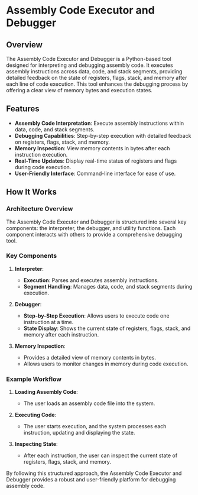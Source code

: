 # Assembly Code Executor and Debugger

## Overview
The Assembly Code Executor and Debugger is a Python-based tool designed for interpreting and debugging assembly code. It executes assembly instructions across data, code, and stack segments, providing detailed feedback on the state of registers, flags, stack, and memory after each line of code execution. This tool enhances the debugging process by offering a clear view of memory bytes and execution states.

## Features
- **Assembly Code Interpretation**: Execute assembly instructions within data, code, and stack segments.
- **Debugging Capabilities**: Step-by-step execution with detailed feedback on registers, flags, stack, and memory.
- **Memory Inspection**: View memory contents in bytes after each instruction execution.
- **Real-Time Updates**: Display real-time status of registers and flags during code execution.
- **User-Friendly Interface**: Command-line interface for ease of use.

## How It Works

### Architecture Overview
The Assembly Code Executor and Debugger is structured into several key components: the interpreter, the debugger, and utility functions. Each component interacts with others to provide a comprehensive debugging tool.

### Key Components

1. **Interpreter**:
    - **Execution**: Parses and executes assembly instructions.
    - **Segment Handling**: Manages data, code, and stack segments during execution.

2. **Debugger**:
    - **Step-by-Step Execution**: Allows users to execute code one instruction at a time.
    - **State Display**: Shows the current state of registers, flags, stack, and memory after each instruction.

3. **Memory Inspection**:
    - Provides a detailed view of memory contents in bytes.
    - Allows users to monitor changes in memory during code execution.

### Example Workflow
1. **Loading Assembly Code**:
    - The user loads an assembly code file into the system.

2. **Executing Code**:
    - The user starts execution, and the system processes each instruction, updating and displaying the state.

3. **Inspecting State**:
    - After each instruction, the user can inspect the current state of registers, flags, stack, and memory.

By following this structured approach, the Assembly Code Executor and Debugger provides a robust and user-friendly platform for debugging assembly code.

